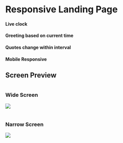 # Responsive Landing Page

#### Live clock
#### Greeting based on current time
#### Quotes change within interval
#### Mobile Responsive

##

## Screen Preview
#
### Wide Screen
<img src="https://user-images.githubusercontent.com/50754357/140196085-59fa1bfc-df3d-4154-a708-4991ba15e4aa.png" >

#
### Narrow Screen
<img src="https://user-images.githubusercontent.com/50754357/140195791-53fab33d-cdad-4220-8fdb-0137bec1e55c.png" >

